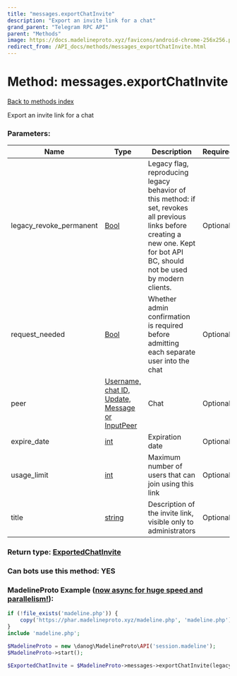 ```yaml
---
title: "messages.exportChatInvite"
description: "Export an invite link for a chat"
grand_parent: "Telegram RPC API"
parent: "Methods"
image: https://docs.madelineproto.xyz/favicons/android-chrome-256x256.png
redirect_from: /API_docs/methods/messages_exportChatInvite.html
---
```

# Method: messages.exportChatInvite
[Back to methods index](index.html)



Export an invite link for a chat

### Parameters:

| Name     |    Type       | Description | Required |
|----------|---------------|-------------|----------|
|legacy\_revoke\_permanent|[Bool](/API_docs/types/Bool.html) | Legacy flag, reproducing legacy behavior of this method: if set, revokes all previous links before creating a new one. Kept for bot API BC, should not be used by modern clients. | Optional|
|request\_needed|[Bool](/API_docs/types/Bool.html) | Whether admin confirmation is required before admitting each separate user into the chat | Optional|
|peer|[Username, chat ID, Update, Message or InputPeer](/API_docs/types/InputPeer.html) | Chat | Optional|
|expire\_date|[int](/API_docs/types/int.html) | Expiration date | Optional|
|usage\_limit|[int](/API_docs/types/int.html) | Maximum number of users that can join using this link | Optional|
|title|[string](/API_docs/types/string.html) | Description of the invite link, visible only to administrators | Optional|


### Return type: [ExportedChatInvite](/API_docs/types/ExportedChatInvite.html)

### Can bots use this method: **YES**


### MadelineProto Example ([now async for huge speed and parallelism!](https://docs.madelineproto.xyz/docs/ASYNC.html)):


```php
if (!file_exists('madeline.php')) {
    copy('https://phar.madelineproto.xyz/madeline.php', 'madeline.php');
}
include 'madeline.php';

$MadelineProto = new \danog\MadelineProto\API('session.madeline');
$MadelineProto->start();

$ExportedChatInvite = $MadelineProto->messages->exportChatInvite(legacy_revoke_permanent: $Bool, request_needed: $Bool, peer: $InputPeer, expire_date: $int, usage_limit: $int, title: 'string', );
```

